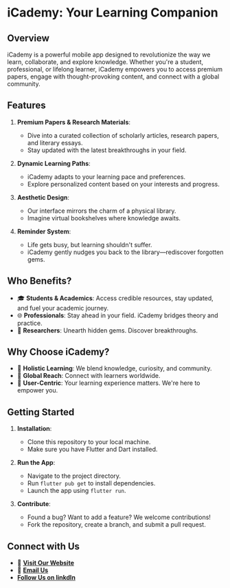 
# iCademy: Your Learning Companion

## Overview

iCademy is a powerful mobile app designed to revolutionize the way we learn, collaborate, and explore knowledge. Whether you're a student, professional, or lifelong learner, iCademy empowers you to access premium papers, engage with thought-provoking content, and connect with a global community.

## Features

1. **Premium Papers & Research Materials**:
   - Dive into a curated collection of scholarly articles, research papers, and literary essays.
   - Stay updated with the latest breakthroughs in your field.

2. **Dynamic Learning Paths**:
   - iCademy adapts to your learning pace and preferences.
   - Explore personalized content based on your interests and progress.

3. **Aesthetic Design**:
   - Our interface mirrors the charm of a physical library.
   - Imagine virtual bookshelves where knowledge awaits.

4. **Reminder System**:
   - Life gets busy, but learning shouldn't suffer.
   - iCademy gently nudges you back to the library—rediscover forgotten gems.

## Who Benefits?

- 🎓 **Students & Academics**: Access credible resources, stay updated, and fuel your academic journey.
- 🌐 **Professionals**: Stay ahead in your field. iCademy bridges theory and practice.
- 📝 **Researchers**: Unearth hidden gems. Discover breakthroughs.

## Why Choose iCademy?

- 🌈 **Holistic Learning**: We blend knowledge, curiosity, and community.
- 🚀 **Global Reach**: Connect with learners worldwide.
- 🌟 **User-Centric**: Your learning experience matters. We're here to empower you.

## Getting Started

1. **Installation**:
   - Clone this repository to your local machine.
   - Make sure you have Flutter and Dart installed.

2. **Run the App**:
   - Navigate to the project directory.
   - Run `flutter pub get` to install dependencies.
   - Launch the app using `flutter run`.

3. **Contribute**:
   - Found a bug? Want to add a feature? We welcome contributions!
   - Fork the repository, create a branch, and submit a pull request.

## Connect with Us

- 🌟 **[Visit Our Website](https://icademy.lordsignet.org)**
- 📧 **[Email Us](mailto:rocklinganayo@lordsignet.org)**
-  **[Follow Us on linkdln](https://www.linkedin.com/in/anayo-rockling-5b9653185?trk=contact-info)**

